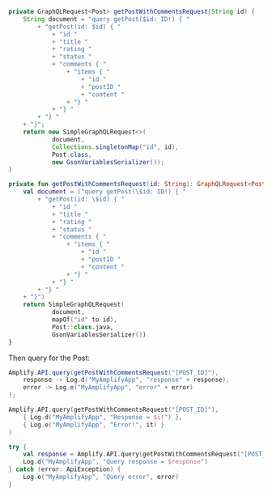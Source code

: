 <amplify-block-switcher>
<amplify-block name="Java">

```java
private GraphQLRequest<Post> getPostWithCommentsRequest(String id) {
    String document = "query getPost($id: ID!) { "
        + "getPost(id: $id) { "
            + "id "
            + "title "
            + "rating "
            + "status "
            + "comments { "
                + "items { "
                    + "id "
                    + "postID "
                    + "content "
                + "} "
            + "} "
        + "} "
    + "}";
    return new SimpleGraphQLRequest<>(
            document,
            Collections.singletonMap("id", id),
            Post.class,
            new GsonVariablesSerializer());
}
```

</amplify-block>
<amplify-block name="Kotlin">

```kotlin
private fun getPostWithCommentsRequest(id: String): GraphQLRequest<Post> {
    val document = ("query getPost(\$id: ID!) { "
        + "getPost(id: \$id) { "
            + "id "
            + "title "
            + "rating "
            + "status "
            + "comments { "
                + "items { "
                    + "id "
                    + "postID "
                    + "content "
                + "} "
            + "} "
        + "} "
    + "}")
    return SimpleGraphQLRequest(
            document,
            mapOf("id" to id),
            Post::class.java,
            GsonVariablesSerializer())
}
```

</amplify-block>
</amplify-block-switcher>

Then query for the Post:

<amplify-block-switcher>
<amplify-block name="Java">

```java
Amplify.API.query(getPostWithCommentsRequest("[POST_ID]"),
    response -> Log.d("MyAmplifyApp", "response" + response),
    error -> Log.e("MyAmplifyApp", "error" + error)
);
```

</amplify-block>
<amplify-block name="Kotlin - Callbacks">

```kotlin
Amplify.API.query(getPostWithCommentsRequest("[POST_ID]"),
    { Log.d("MyAmplifyApp", "Response = $it") },
    { Log.e("MyAmplifyApp", "Error!", it) }
)
```

</amplify-block>
<amplify-block name="Kotlin - Coroutines (Beta)">

```kotlin
try {
    val response = Amplify.API.query(getPostWithCommentsRequest("[POST_ID]"))
    Log.d("MyAmplifyApp", "Query response = $response")
} catch (error: ApiException) {
    Log.e("MyAmplifyApp", "Query error", error)
}
```

</amplify-block>
</amplify-block-switcher>

